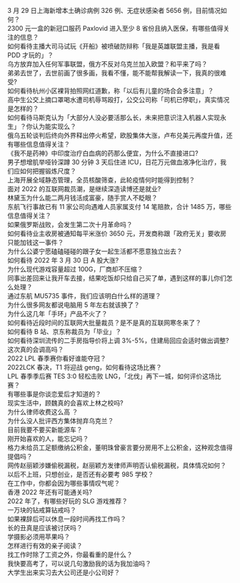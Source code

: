 3 月 29 日上海新增本土确诊病例 326 例、无症状感染者 5656 例，目前情况如何？  
2300 元一盒的新冠口服药 Paxlovid 进入至少 8 省份且纳入医保，有哪些值得关注的信息？  
如何看待主播大司马试玩《开船》被喷破防辩称「我是英雄联盟主播，我是看 PDD 才玩的」？  
乌方放弃加入任何军事联盟，俄方不反对乌克兰加入欧盟？和平来了吗？  
弟弟去世了，去世前画了很多画，我看不懂，能不能帮我解读一下，我真的很难受?  
如何看待杭州小区裸背拍照网红道歉，称「以后有儿童的场合会多注意」？  
高中生公交上摘口罩喝水遭司机辱骂殴打，公交公司称「司机已停职」，真实情况是怎样的？  
如何看待马斯克认为「大部分人没必要活那么长，未来把意识注入机器人实现永生」？你认为能实现么？  
俄乌五轮谈判后终向外界释出停火希望，欧股集体大涨，卢布兑美元再度升值，还有哪些信息值得关注？  
《我不是药神》中印度治疗白血病的药那么便宜，为什么不直接进口?  
男子想增肌举哑铃深蹲 30 分钟 3 天后住进 ICU，日花万元做血液净化治疗，我们应如何把握锻炼尺度？  
上海开展全域静态管理，全员核酸筛查，此轮疫情何时能得到控制？  
面对 2022 的互联网裁员潮，是继续深造读博还是就业?  
林黛玉为什么能二两月钱活成富豪，随手赏人不眨眼？  
东航飞行事故已有 11 家公司向遇难人员家属支付 14 笔赔款，合计 1485 万，哪些信息值得关注？  
如果俄罗斯战败，会发生第二次十月革命吗？  
如何看待业主收房被通知每平米涨价 3650 元，开发商称跟「政府无关」要收房只能加钱这一事件？  
为什么公婆宁愿磕磕碰碰的跟子女一起生活都不愿意独立出去？  
如何看待 2022 年 3 月 30 日 A 股大涨?  
为什么现代游戏容量超过 100G，厂商却不压缩？  
同事出差回来让我开车去接，结果吃饭却只给自己买了单，遇到这样的事儿你们怎么处理？  
通过东航 MU5735 事件，我们应该明白什么样的道理？  
为什么很多网友都说电脑用 5 年左右就该换了？  
为什么这几年「手环」产品不火了？  
如何看待近段时间的互联网大批量裁员？是不是真的互联网寒冬来了？  
如何看待 B 站、京东称裁员为「毕业」？  
如何看待深圳流传的二手房指导价将上调 3%-5%，住建局回应会适时做出调整? 这次真的会调高吗？  
2022 LPL 春季赛你看好谁能夺冠？  
2022LCK 春决，T1 将迎战 geng，如何看待这场比赛？  
LPL 春季季后赛 TES 3:0 轻松击败 LNG，「北伐」再下一城，如何评价这场比赛？  
有哪些事是你谈恋爱后才知道的？  
现实生活中，顾魏真的会喜欢上林之校吗?  
为什么律师收费这么高 ？  
为什么没人批评西方集体抛弃乌克兰？  
目前我要不要买新能源车？  
刚开始喜欢的人，能忘记吗？  
格力未给员工足额缴纳公积金，董明珠曾豪言要分房用不上公积金，这种观念值得提倡吗？  
网传赵丽颖涉嫌偷税漏税，赵丽颖方发律师声明否认偷税漏税，具体情况如何？  
以后不上班，只想创业，是否还有必要考 985 学校？  
在工作中，你都会因为哪些事情叹气呢？  
香港 2022 年还有可能通关吗?  
2022 年了，有哪些好玩的 SLG 游戏推荐？  
一万块的钻戒算钻戒吗？  
如果裸辞后可以休息一段时间再找工作吗？  
长的丑真是应该被讨厌吗？  
学摄影必须用苹果吗？  
怎样进行有效的亲子阅读？  
找工作时除了工资之外，你最看重的是什么？  
我快要高考了，可以说几句激励我的话为我加油吗？  
大学生出来实习去大公司还是小公司好？  
